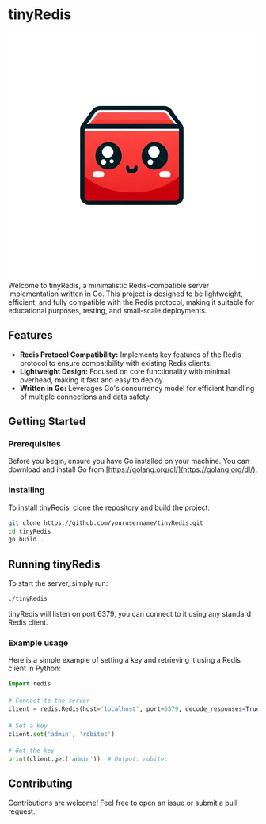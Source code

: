 # tinyRedis
![tinyRedis Logo](logo.png)
Welcome to tinyRedis, a minimalistic Redis-compatible server implementation written in Go. This project is designed to be lightweight, efficient, and fully compatible with the Redis protocol, making it suitable for educational purposes, testing, and small-scale deployments.
## Features

- **Redis Protocol Compatibility:** Implements key features of the Redis protocol to ensure compatibility with existing Redis clients.
- **Lightweight Design:** Focused on core functionality with minimal overhead, making it fast and easy to deploy.
- **Written in Go:** Leverages Go's concurrency model for efficient handling of multiple connections and data safety.

## Getting Started
### Prerequisites
Before you begin, ensure you have Go installed on your machine. You can download and install Go from [https://golang.org/dl/](https://golang.org/dl/).
### Installing
To install tinyRedis, clone the repository and build the project:
```bash
git clone https://github.com/yourusername/tinyRedis.git
cd tinyRedis
go build .
```
## Running tinyRedis
To start the server, simply run:
```bash
./tinyRedis
```
tinyRedis will listen on port 6379, you can connect to it using any standard Redis client.
### Example usage
Here is a simple example of setting a key and retrieving it using a Redis client in Python:
```python
import redis

# Connect to the server
client = redis.Redis(host='localhost', port=6379, decode_responses=True)

# Set a key
client.set('admin', 'robitec')

# Get the key
print(client.get('admin'))  # Output: robitec
```
## Contributing
Contributions are welcome! Feel free to open an issue or submit a pull request.



